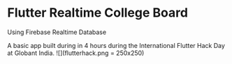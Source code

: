 # Flutter Realtime College Board

Using Firebase Realtime Database

A basic app built during in 4 hours during the International Flutter Hack Day at Globant India. 
![](flutterhack.png = 250x250)

